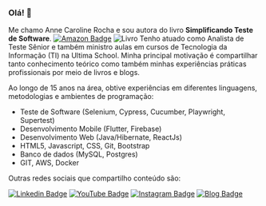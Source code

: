 ### Olá! 👋

Me chamo Anne Caroline Rocha e sou autora do livro **Simplificando Teste de Software**. [![Amazon Badge](https://img.shields.io/badge/Acesse-aqui-green)](https://www.amazon.com.br/dp/B0CBDXJB7B)
![Livro](https://carolsprak.github.io/books/capa-mn.png)
Tenho atuado como Analista de Teste Sênior e também ministro aulas em cursos de Tecnologia da Informação (TI) na Ultima School. 
Minha principal motivação é compartilhar tanto conhecimento teórico como também minhas experiências práticas profissionais por meio de livros e blogs. 

Ao longo de 15 anos na área, obtive experiências em diferentes linguagens, metodologias e ambientes de programação: 
- Teste de Software (Selenium, Cypress, Cucumber, Playwright, Supertest)
- Desenvolvimento Mobile (Flutter, Firebase)
- Desenvolvimento Web (Java/Hibernate, ReactJs)
- HTML5, Javascript, CSS, Git, Bootstrap
- Banco de dados (MySQL, Postgres)
- GIT, AWS, Docker

Outras redes sociais que compartilho conteúdo são:

[![Linkedin Badge](https://img.shields.io/badge/-LinkedIn-blue?style=flat-square&logo=Linkedin&logoColor=white&link=https://www.linkedin.com/in/annecaroline)](https://www.linkedin.com/in/annecaroline)
[![YouTube Badge](https://img.shields.io/badge/-YouTube-1ca0f1?style=flat-square&labelColor=1ca0f1&logo=youtube&logoColor=white&link=https://www.youtube.com/@annerocha_qa)](https://www.youtube.com/@annerocha_qa)
[![Instagram Badge](https://img.shields.io/badge/-Instagram-darkblue?style=flat-square&logo=Instagram&logoColor=white&link=https://www.instagram.com/annerocha_qa)](https://www.instagram.com/annerocha_qa)
[![Blog Badge](https://img.shields.io/badge/Blog-GTSW-green)](https://medium.com/gtsw)

<!--
**carolsprak/carolsprak** is a ✨ _special_ ✨ repository because its `README.md` (this file) appears on your GitHub profile.

Here are some ideas to get you started:

- 🔭 I’m currently working on ...
-  I’m currently learning ...
- 👯 I’m looking to collaborate on ...
-  I’m looking for help with ...
-  Ask me about ...
- 📫 How to reach me: ...
-  Pronouns: ...
- ⚡ Fun fact: ...
-->
